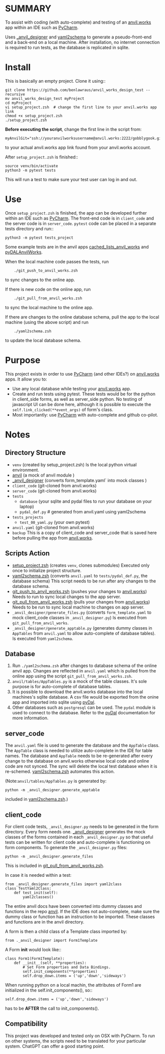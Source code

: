 SUMMARY
=======
To assist with coding (with auto-complete) and testing  of an [anvil.works](https://anvil.works) app within an IDE such as [PyCharm](https://www.jetbrains.com/pycharm/).


Uses [_anvil_designer](https://github.com/benlawraus/_anvil_designer) and [yaml2schema](https://github.com/benlawraus/yaml2schema)
to generate a pseudo-front-end and a back-end on a local machine. After installation, no internet connection is required to run tests, as the database is replicated in sqlite.


Install
========
This is basically an empty project. Clone it using::

    git clone https://github.com/benlawraus/anvil_works_design_test --recursive
    mv anvil_works_design_test myProject
    cd myProject
    vi setup_project.zsh  # change the first line to your anvil.works app link
    chmod +x setup_project.zsh
    ./setup_project.zsh

**Before executing the script**, change the first line in the script from:

    myAnvilGit="ssh://youranvilworksusername@anvil.works:2222/gobblygook.git"

to your actual anvil.works app link found from your anvil.works account.

After ``setup_project.zsh`` is finished::

    source venv/bin/activate
    python3 -m pytest tests

This will run a test to make sure your test user can log in and out.

Use
===
Once `setup_project.zsh` is finished, the app can be developed further within an IDE such as [PyCharm](https://www.jetbrains.com/pycharm/). The front-end code is in `client_code` and the server code is in `server_code`. `pytest` code can be placed in a separate tests directory and run::

    python3 -m pytest tests_project

Some example tests are in the anvil apps [cached_lists_anvil_works](https:github.com/benlawraus/cached_lists_anvil_works) and [pyDALAnvilWorks](https://github.com/benlawraus/pyDALAnvilWorks).

When the local machine code passes the tests, run 

        ./git_push_to_anvil_works.zsh
to sync changes to the online app.

If there is new code on the online app, run

        ./git_pull_from_anvil_works.zsh
to sync the local machine to the online app.

If there are changes to the online database schema, pull the app to the local machine (using the above script) and run

        ./yaml2schema.zsh
to update the local database schema. 

Purpose
=======
This project exists in order to use [PyCharm](https://www.jetbrains.com/pycharm/) (and other IDEs?) on [anvil.works](https://anvil.works) apps. It allow you to:

* Use any local database while testing your [anvil.works](https://anvil.works) app.
* Create and run tests using pytest. These tests would be for the python in client_side forms, as well as
  server_side python. No testing of javascript UI can be done here, although it is possible to execute the
  ```self.link_clicked(**event_args)``` of form's class.
* Most importantly: use [PyCharm](https://www.jetbrains.com/pycharm/) with auto-complete and github co-pilot.


Notes
=====

Directory Structure
-------------------
- `venv`  (created by setup_project.zsh) Is the local python virtual environment.
- [anvil](https://github.com/benlawraus/anvil) (a mock of anvil module )
- [_anvil_designer](https://github.com/benlawraus/_anvil_designer) (converts form_template.yaml` into mock classes )
- `client_code`  (git-cloned from anvil.works)
- `server_code`  (git-cloned from anvil.works)
- `tests`
    - `database`  (your sqlite and pydal files to run your database on your laptop)
    - `pydal_def.py`  # generated from anvil.yaml using yaml2schema
- `tests_projects`
    - `test_00_yaml.py`  (your own pytest)
- `anvil.yaml` (git-cloned from anvil.works)
- `backup`  This is a copy of client_code and server_code that is saved here before pulling the app from [anvil.works](anvil.works).

Scripts Action
----------------
- [setup_project.zsh](setup_project.zsh)  (creates `venv`, clones submodules) Executed only once to initialize project structure.
- [yaml2schema.zsh](yaml2schema.zsh)  (converts `anvil.yaml` to `tests/pydal_def.py`, the database schema) This script needs to be run after any changes to the database schema.
- [git_push_to_anvil_works.zsh](git_push_to_anvil_works.zsh)  (pushes your changes to [anvil.works](anvil.works)) Needs to run to sync local changes to the app server.
- [git_pull_from_anvil_works.zsh](git_pull_from_anvil_works.zsh)  (pulls your changes from [anvil.works](anvil.works)) Needs to be run to sync local machine to changes on app server.
- `_anvil_designer/generate_files.py`  (converts `form_template.yaml` to mock client_code classes in `_anvil_designer.py`) Is executed from `git_pull_from_anvil_works`.
- `_anvil_designer/generate_apptable.py` (generates dummy classes in `AppTables`  from `anvil.yaml` to allow auto-complete of database tables). Is executed from `yaml2schema`.

Database
-------------------------
1. Run `./yaml2schema.zsh`
after changes to database schema of the online anvil app. Changes are reflected in `anvil.yaml` which is pulled from the online app using the script `git_pull_from_anvil_works.zsh`.
2. `anvil/tables/AppTables.py` is a mock of the table classes. It's sole purpose is for auto-complete of database tables.
3. It is possible to download the anvil.works database into the local machines's sqlite database.
A csv file would be exported from the onine app and imported into sqlite using  [pyDal](https://py4web.com/_documentation/static/en/chapter-07.html).
4. Other databases such as `postgresql` can be used. The `pydal` module is used to connect to the database. Refer to the [pyDal](https://py4web.com/_documentation/static/en/chapter-07.html) documentation for more information.  

server_code
-------------------------
The `anvil.yaml` file is used to generate the database and the `AppTable` class. The `AppTable` class is needed
to utilize auto-complete in the IDE for table names. The database and `AppTable` needs to be re-generated
after every change to the database on anvil.works otherwise local code and online code are not synced.  The sync will delete the local test
database when it is re-schemed. [yaml2schema.zsh](yaml2schema.zsh) automates this action.

(Note:`anvil/tables/AppTables.py` is generated by:

    python -m _anvil_designer.generate_apptable

included in [yaml2schema.zsh](yaml2schema.zsh).)


client_code
-------------------------
For client code tests,  `_anvil_designer.py` needs to be generated in the form directory. Every form needs one.
[_anvil_designer](https://github.com/benlawraus/_anvil_designer) generates the mock classes of the forms contained in each `_anvil_designer.py` so that useful tests can be written for client code and 
auto-complete is functioning on form components.
To generate the ``_anvil_designer.py`` files:

    python -m _anvil_designer.generate_files

This is included in [git_pull_from_anvil_works.zsh](git_pull_from_anvil_works.zsh).

In case it is needed within a test:

    from _anvil_designer.generate_files import yaml2class
    class TestYaml2Class:
        def test_init(self):
            yaml2classes()



The entire anvil docs have been converted into dummy classes and functions in the repo [anvil](https://github.com/benlawraus/anvil). If the IDE does not auto-complete,
make sure the dummy class or function has an instruction to be imported. These classes and functions are in the anvil
directory.

A form is then a child class of a Template class imported by:

    from ._anvil_designer import Form1Template

A Form __init__ would look like::

    class Form1(Form1Template):
        def __init__(self, **properties):
            # Set Form properties and Data Bindings.
            self.init_components(**properties)
            self.drop_down.items = ('up','down','sideways')

When running python on a local machin, the attributes of Form1 are initialized in the self.init_components(), so::

    self.drop_down.items = ('up','down','sideways')

has to be **AFTER** the call to init_components().



Compatibility
-------------
This project was developed and tested only on OSX with PyCharm. 
To run on other systems, the scripts need to be translated for your particular system. ChatGPT can offer a good starting point.
